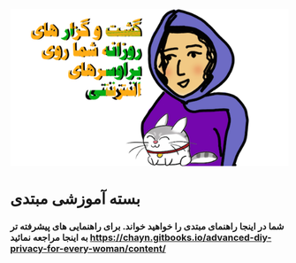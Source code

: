 ![](/fa/assets/farsi_Cryptocat_vsmall.png)

# بسته آموزشی مبتدی

### شما در اینجا راهنمای مبتدی را خواهید خواند. برای راهنمایی های پیشرفته تر به اینجا مراجعه نمائید https://chayn.gitbooks.io/advanced-diy-privacy-for-every-woman/content/

 




